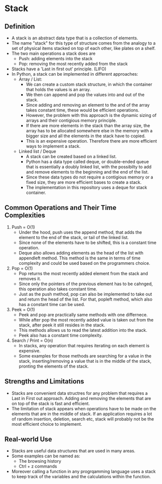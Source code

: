 # Stack

## Definition

- A stack is an abstract data type that is a collection of elements.
- The name "stack" for this type of structure comes from the analogy to a set of physical items stacked on top of each other, like plates on a shelf.
- The two main operations a stack does are
  - Push: adding elements into the stack
  - Pop: removing the most recently added from the stack
- Stacks have a 'Last in first out' principle. (LIFO)
- In Python, a stack can be implemented in different approaches:
  - Array / List:
    - We can create a custom stack structure, in which the container that holds the values is an array.
    - We then can append and pop the values into and out of the stack.
    - Since adding and removing an element to the and of the array takes constant time, these would be efficient operations.
    - However, the problem with this approach is the dynamic sizing of arrays and their contigious memory principle.
    - If there are more elements in the stack than the array size, the array has to be allocated somewhere else in the memory with a bigger size and all the elements in the stack have to copied.
    - This is an expensive operation. Therefore there are more efficient ways to implement a stack.
  - Linked list / Deque
    - A stack can be created based on a linked list.
    - Python has a data type called deque, or double-ended queue that is essentially a doubly linked list, with the possibilty to add and remove elements to the beginning and the end of the list.
    - Since these data types do not require a contigious memory or a fixed size, they are more efficient bases to create a stack.
    - The implementation in this repository uses a deque for stack container.

## Common Operations and Their Time Complexities

1. Push = O(1)
   - Under the hood, push uses the append method, that adds the element to the end of the stack, or tail of the linked list.
   - Since none of the elements have to be shifted, this is a constant time operation.
   - Deque also allows adding elements as the head of the list with appendleft method. This method is the same in terms of time complexity and could be used based on the programmers choice.
2. Pop = O(1)
   - Pop returns the most recently added element from the stack and removes it.
   - Since only the pointers of the previous element has to be cahnged, this operation also takes constant time.
   - Just as the push method, pop can also be implemented to take out and return the head of the list. For that, popleft method, which also has a constant time can be used.
3. Peek = O(1)
   - Peek and pop are practically same methods with one differnece.
   - While after pop the most recently added value is taken out from the stack, after peek it still resides in the stack.
   - This methods allows us to read the latest addition into the stack.
   - Peek also has a constant time complexity.
4. Search / Print = O(n)
   - In stacks, any operation that requires iterating on each element is expensive.
   - Some examples for those methods are searching for a value in the stack, inserting/removing a value that is in the middle of the stack, pronting the elements of the stack.

## Strengths and Limitations

- Stacks are convenient data structres for any problem that requires a Last in First out approach. Adding and removing the elements that are on top of the stack is fast and efficient.
- The limitation of stack appears when operations have to be made on the elements that are in the middle of stack. If an application requires a lot of random insertion, deletion, search etc, stack will probably not be the most efficient choice to implement.

## Real-world Use

- Stacks are useful data structures that are used in many areas.
- Some examples can be named as:
  - The browsing history
  - Ctrl + z commands
- Moreover calling a function in any progrqamming language uses a stack to keep track of the variables and the calculations within the function.
